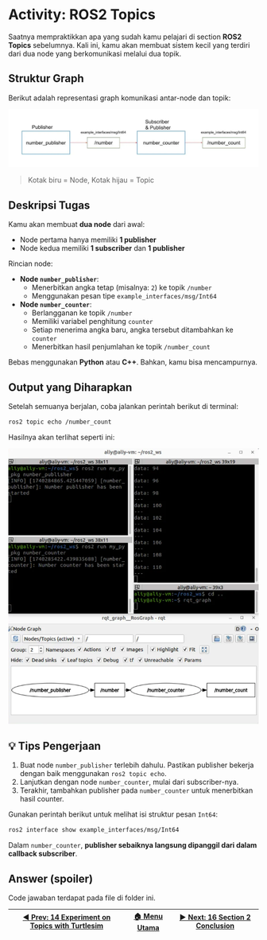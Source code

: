 # Activity: ROS2 Topics

Saatnya mempraktikkan apa yang sudah kamu pelajari di section **ROS2 Topics** sebelumnya. Kali ini, kamu akan membuat sistem kecil yang terdiri dari dua node yang berkomunikasi melalui dua topik.

## Struktur Graph

Berikut adalah representasi graph komunikasi antar-node dan topik:

![activity 1 graph](/assets/activity_1_graph.png)

> Kotak biru = Node, Kotak hijau = Topic

## Deskripsi Tugas

Kamu akan membuat **dua node** dari awal:
- Node pertama hanya memiliki **1 publisher**
- Node kedua memiliki **1 subscriber** dan **1 publisher**

Rincian node:
- **Node `number_publisher`**:
  - Menerbitkan angka tetap (misalnya: `2`) ke topik `/number`
  - Menggunakan pesan tipe `example_interfaces/msg/Int64`
- **Node `number_counter`**:
  - Berlangganan ke topik `/number`
  - Memiliki variabel penghitung `counter`
  - Setiap menerima angka baru, angka tersebut ditambahkan ke `counter`
  - Menerbitkan hasil penjumlahan ke topik `/number_count`

Bebas menggunakan **Python** atau **C++**. Bahkan, kamu bisa mencampurnya.

## Output yang Diharapkan

Setelah semuanya berjalan, coba jalankan perintah berikut di terminal:

```bash
ros2 topic echo /number_count
```

Hasilnya akan terlihat seperti ini:

![activity 1 output](/assets/activity_1_output.png)

## 💡 Tips Pengerjaan

1. Buat node `number_publisher` terlebih dahulu. Pastikan publisher bekerja dengan baik menggunakan `ros2 topic echo`.
2. Lanjutkan dengan node `number_counter`, mulai dari subscriber-nya.
3. Terakhir, tambahkan publisher pada `number_counter` untuk menerbitkan hasil counter.

Gunakan perintah berikut untuk melihat isi struktur pesan `Int64`:

```bash
ros2 interface show example_interfaces/msg/Int64
```

Dalam `number_counter`, **publisher sebaiknya langsung dipanggil dari dalam callback subscriber**.

## Answer (spoiler)

Code jawaban terdapat pada file di folder ini.

| [◀️ Prev: 14 Experiment on Topics with Turtlesim](../14_turtlesim_topics/) | [🏠 Menu Utama](/) | [▶️ Next: 16 Section 2 Conclusion](../16_section2_conclusion/) |
| ------------------------------------------------------------------------- | ----------------- | ------------------------------------------------------------- |